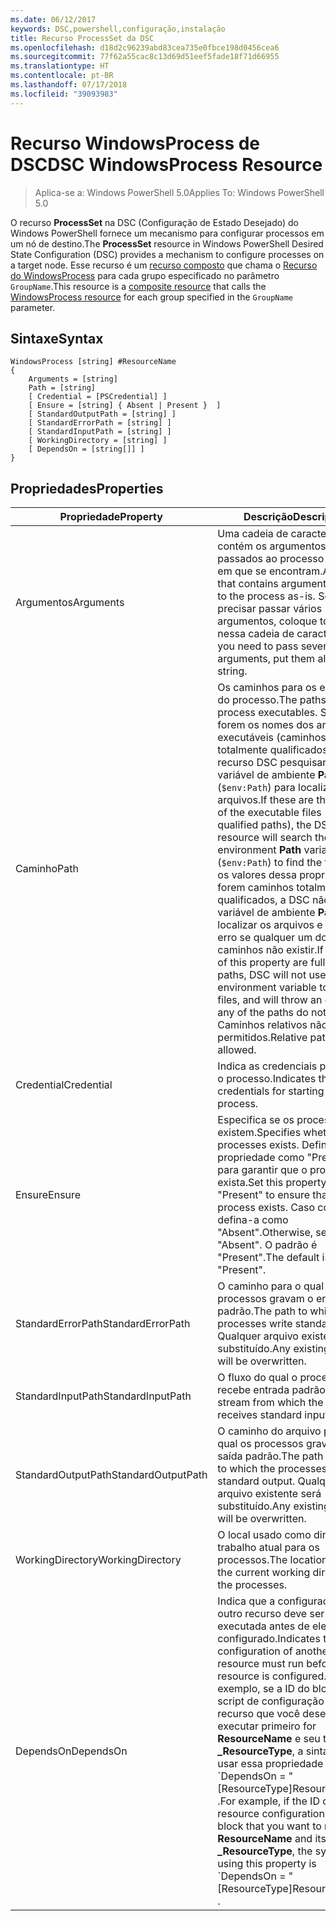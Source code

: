 ```yaml
---
ms.date: 06/12/2017
keywords: DSC,powershell,configuração,instalação
title: Recurso ProcessSet da DSC
ms.openlocfilehash: d18d2c96239abd83cea735e0fbce198d0456cea6
ms.sourcegitcommit: 77f62a55cac8c13d69d51eef5fade18f71d66955
ms.translationtype: HT
ms.contentlocale: pt-BR
ms.lasthandoff: 07/17/2018
ms.locfileid: "39093983"
---
```

# <a name="dsc-windowsprocess-resource"></a><span data-ttu-id="8e09e-103">Recurso WindowsProcess de DSC</span><span class="sxs-lookup"><span data-stu-id="8e09e-103">DSC WindowsProcess Resource</span></span>

> <span data-ttu-id="8e09e-104">Aplica-se a: Windows PowerShell 5.0</span><span class="sxs-lookup"><span data-stu-id="8e09e-104">Applies To: Windows PowerShell 5.0</span></span>

<span data-ttu-id="8e09e-105">O recurso **ProcessSet** na DSC (Configuração de Estado Desejado) do Windows PowerShell fornece um mecanismo para configurar processos em um nó de destino.</span><span class="sxs-lookup"><span data-stu-id="8e09e-105">The **ProcessSet** resource in Windows PowerShell Desired State Configuration (DSC) provides a mechanism to configure processes on a target node.</span></span> <span data-ttu-id="8e09e-106">Esse recurso é um [recurso composto](authoringResourceComposite.md) que chama o [Recurso do WindowsProcess](windowsProcessResource.md) para cada grupo especificado no parâmetro `GroupName`.</span><span class="sxs-lookup"><span data-stu-id="8e09e-106">This resource is a [composite resource](authoringResourceComposite.md) that calls the [WindowsProcess resource](windowsProcessResource.md) for each group specified in the `GroupName` parameter.</span></span>

## <a name="syntax"></a><span data-ttu-id="8e09e-107">Sintaxe</span><span class="sxs-lookup"><span data-stu-id="8e09e-107">Syntax</span></span>

```
WindowsProcess [string] #ResourceName
{
    Arguments = [string]
    Path = [string]
    [ Credential = [PSCredential] ]
    [ Ensure = [string] { Absent | Present }  ]
    [ StandardOutputPath = [string] ]
    [ StandardErrorPath = [string] ]
    [ StandardInputPath = [string] ]
    [ WorkingDirectory = [string] ]
    [ DependsOn = [string[]] ]
}
```

## <a name="properties"></a><span data-ttu-id="8e09e-108">Propriedades</span><span class="sxs-lookup"><span data-stu-id="8e09e-108">Properties</span></span>

|  <span data-ttu-id="8e09e-109">Propriedade</span><span class="sxs-lookup"><span data-stu-id="8e09e-109">Property</span></span>  |  <span data-ttu-id="8e09e-110">Descrição</span><span class="sxs-lookup"><span data-stu-id="8e09e-110">Description</span></span>   |
|---|---|
| <span data-ttu-id="8e09e-111">Argumentos</span><span class="sxs-lookup"><span data-stu-id="8e09e-111">Arguments</span></span>| <span data-ttu-id="8e09e-112">Uma cadeia de caracteres que contém os argumentos a serem passados ao processo no estado em que se encontram.</span><span class="sxs-lookup"><span data-stu-id="8e09e-112">A string that contains arguments to pass to the process as-is.</span></span> <span data-ttu-id="8e09e-113">Se você precisar passar vários argumentos, coloque todos nessa cadeia de caracteres.</span><span class="sxs-lookup"><span data-stu-id="8e09e-113">If you need to pass several arguments, put them all in this string.</span></span>|
| <span data-ttu-id="8e09e-114">Caminho</span><span class="sxs-lookup"><span data-stu-id="8e09e-114">Path</span></span>| <span data-ttu-id="8e09e-115">Os caminhos para os executáveis do processo.</span><span class="sxs-lookup"><span data-stu-id="8e09e-115">The paths to the process executables.</span></span> <span data-ttu-id="8e09e-116">Se esses forem os nomes dos arquivos executáveis (caminhos não totalmente qualificados), o recurso DSC pesquisará a variável de ambiente **Path** (`$env:Path`) para localizar os arquivos.</span><span class="sxs-lookup"><span data-stu-id="8e09e-116">If these are the names of the executable files (not fully qualified paths), the DSC resource will search the environment **Path** variable (`$env:Path`) to find the files.</span></span> <span data-ttu-id="8e09e-117">Se os valores dessa propriedade forem caminhos totalmente qualificados, a DSC não usará a variável de ambiente **Path** para localizar os arquivos e gerará um erro se qualquer um dos caminhos não existir.</span><span class="sxs-lookup"><span data-stu-id="8e09e-117">If the values of this property are fully qualified paths, DSC will not use the **Path** environment variable to find the files, and will throw an error if any of the paths do not exist.</span></span> <span data-ttu-id="8e09e-118">Caminhos relativos não são permitidos.</span><span class="sxs-lookup"><span data-stu-id="8e09e-118">Relative paths are not allowed.</span></span>|
| <span data-ttu-id="8e09e-119">Credential</span><span class="sxs-lookup"><span data-stu-id="8e09e-119">Credential</span></span>| <span data-ttu-id="8e09e-120">Indica as credenciais para iniciar o processo.</span><span class="sxs-lookup"><span data-stu-id="8e09e-120">Indicates the credentials for starting the process.</span></span>|
| <span data-ttu-id="8e09e-121">Ensure</span><span class="sxs-lookup"><span data-stu-id="8e09e-121">Ensure</span></span>| <span data-ttu-id="8e09e-122">Especifica se os processos existem.</span><span class="sxs-lookup"><span data-stu-id="8e09e-122">Specifies whether the processes exists.</span></span> <span data-ttu-id="8e09e-123">Defina essa propriedade como "Present" para garantir que o processo exista.</span><span class="sxs-lookup"><span data-stu-id="8e09e-123">Set this property to "Present" to ensure that the process exists.</span></span> <span data-ttu-id="8e09e-124">Caso contrário, defina-a como "Absent".</span><span class="sxs-lookup"><span data-stu-id="8e09e-124">Otherwise, set it to "Absent".</span></span> <span data-ttu-id="8e09e-125">O padrão é "Present".</span><span class="sxs-lookup"><span data-stu-id="8e09e-125">The default is "Present".</span></span>|
| <span data-ttu-id="8e09e-126">StandardErrorPath</span><span class="sxs-lookup"><span data-stu-id="8e09e-126">StandardErrorPath</span></span>| <span data-ttu-id="8e09e-127">O caminho para o qual os processos gravam o erro padrão.</span><span class="sxs-lookup"><span data-stu-id="8e09e-127">The path to which the processes write standard error.</span></span> <span data-ttu-id="8e09e-128">Qualquer arquivo existente será substituído.</span><span class="sxs-lookup"><span data-stu-id="8e09e-128">Any existing file there will be overwritten.</span></span>|
| <span data-ttu-id="8e09e-129">StandardInputPath</span><span class="sxs-lookup"><span data-stu-id="8e09e-129">StandardInputPath</span></span>| <span data-ttu-id="8e09e-130">O fluxo do qual o processo recebe entrada padrão.</span><span class="sxs-lookup"><span data-stu-id="8e09e-130">The stream from which the process receives standard input.</span></span>|
| <span data-ttu-id="8e09e-131">StandardOutputPath</span><span class="sxs-lookup"><span data-stu-id="8e09e-131">StandardOutputPath</span></span>| <span data-ttu-id="8e09e-132">O caminho do arquivo para o qual os processos gravam a saída padrão.</span><span class="sxs-lookup"><span data-stu-id="8e09e-132">The path of the file to which the processes write standard output.</span></span> <span data-ttu-id="8e09e-133">Qualquer arquivo existente será substituído.</span><span class="sxs-lookup"><span data-stu-id="8e09e-133">Any existing file there will be overwritten.</span></span>|
| <span data-ttu-id="8e09e-134">WorkingDirectory</span><span class="sxs-lookup"><span data-stu-id="8e09e-134">WorkingDirectory</span></span>| <span data-ttu-id="8e09e-135">O local usado como diretório de trabalho atual para os processos.</span><span class="sxs-lookup"><span data-stu-id="8e09e-135">The location used as the current working directory for the processes.</span></span>|
| <span data-ttu-id="8e09e-136">DependsOn</span><span class="sxs-lookup"><span data-stu-id="8e09e-136">DependsOn</span></span> | <span data-ttu-id="8e09e-137">Indica que a configuração de outro recurso deve ser executada antes de ele ser configurado.</span><span class="sxs-lookup"><span data-stu-id="8e09e-137">Indicates that the configuration of another resource must run before this resource is configured.</span></span> <span data-ttu-id="8e09e-138">Por exemplo, se a ID do bloco de script de configuração do recurso que você deseja executar primeiro for **ResourceName** e seu tipo for **_ResourceType**, a sintaxe para usar essa propriedade será \`DependsOn = "[ResourceType]ResourceName"\`\` .</span><span class="sxs-lookup"><span data-stu-id="8e09e-138">For example, if the ID of the resource configuration script block that you want to run first is **ResourceName** and its type is **_ResourceType**, the syntax for using this property is \`DependsOn = "[ResourceType]ResourceName"\`\` .</span></span>|